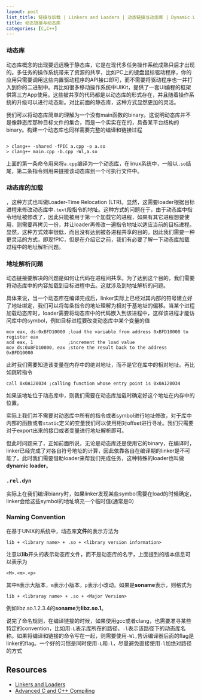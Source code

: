 ```yaml
---
layout: post
list_title: 链接与加载 | Linkers and Loaders | 动态链接与动态库 | Dynamic Library 
title: 动态链接与动态库
categories: [C,C++]
---
```


### 动态库

动态库概念的出现要远远晚于静态库，它是在现代多任务操作系统成熟只后才出现的。多任务的操作系统带来了资源的共享，比如PC上的键盘鼠标驱动程序，你的应用只需要调用这些内置驱动程序的API接口即可，而不需要将驱动程序也一并打入到你的二进制中。再比如很多移动操作系统中UIKit，提供了一套UI编程的框架供第三方App使用。这些被共享的代码都是以动态库的形式存在，并且随着操作系统的升级可以进行动态新。对比前面的静态库，这种方式显然更加的灵活。

我们可以将动态库简单的理解为一个没有main函数的binary。这说明动态库并不是像静态库那种目标文件的集合，而是一个实实在在的，具备某平台结构的binary。构建一个动态库也同样需要完整的编译和链接过程

```shell

> clang++ -shared -fPIC a.cpp -o a.so
> clang++ main.cpp -b.cpp -Wl,a.so
```

上面的第一条命令用来将`a.cpp`编译为一个动态库，在linux系统中，一般以`.so`结尾，第二条指令则用来链接该动态库到一个可执行文件中。

### 动态库的加载

，这种方式也叫做Loader-Time Relocation (LTR)。显然，这需要loader根据目标进程来修改动态库中`.text`段指令的地址。这种方式的问题在于，由于动态库中指令地址被修改了，因此只能被用于第一个加载它的进程，如果有其它进程想要使用，则需要再拷贝一份，并让loader再修改一遍指令地址以适应当前的目标进程。显然，这种方式效率很低，而且没有达到被各进程共享的目的。因此我们需要一种更灵活的方式，即现fPIC，但是在介绍它之前，我们有必要了解一下动态库加载过程中的地址解析问题。

### 地址解析问题

动态链接要解决的问题是如何让代码在进程间共享。为了达到这个目的，我们需要将动态库中的内容加载到目标进程中去。这就涉及到地址解析的问题。

具体来说，当一个动态库在编译完成后，linker实际上已经对其内部的符号建立好了地址绑定，我们可以将每条指令的地址理解为相对于基地址的偏移。当某个进程加载动态库时，loader需要将动态库中的代码嵌入到该进程中，这样该进程才能访问库中的symbol，例如目标进程要改变动态库中某个变量的值

```shell
mov eax, ds:0xBFD10000 ;load the variable from address 0xBFD10000 to register eax
add eax, 1             ;increment the load value
mov ds:0xBFD10000, eax ;store the result back to the address 0xBFD10000
```
此时我们需要知道该变量在内存中的绝对地址，而不是它在库中的相对地址。再比如跳转指令

```shell
call 0x0A120034 ;calling function whose entry point is 0x0A120034
```
如果该地址位于动态库中，则我们需要在动态库加载时确定好这个地址在内存中的位置。

实际上我们并不需要对动态库中所有的指令或者symbol进行地址修改，对于库中内部的函数或者`static`定义的变量我们可以使用相对offset进行寻址。我们只需要对于export出来的接口或者变量进行地址解析即可。

但此时问题来了，正如前面所说，无论是动态库还是使用它的binary，在编译时，linker已经完成了对各自符号地址的计算，因此依靠各自在编译期的linker是不可能了。此时我们需要借助loader来帮我们完成任务，这种特殊的loader也叫做**dynamic loader**。

### `.rel.dyn`

实际上在我们编译bianry时，如果linker发现某些symbol需要在load的时候确定，linker会给这些symbol的地址填充一个临时值(通常是0）





### Naming Convention

在基于UNIX的系统中，动态库**文件**的表示方法为

```shell
lib + <library name> + .so + <library version information>
```
注意以**lib**开头的表示动态库文件，而不是动态库的名字，上面提到的版本信息可以表示为

```shell
<M>.<m>.<p>
```
其中`M`表示大版本，`m`表示小版本，`p`表示小改动。如果是**soname**表示，则格式为

```shell
lib + <libraray name> + .so + <Major Version>
```
例如libz.so.1.2.3.4的**soname**为**libz.so.1**。

说完了命名规则，在编译链接的时候，如果使用gcc或者clang，也需要准寻某些特定的convention，比如用`-L`表示库所在的路径，`-l`表示该路径下的动态库名称。如果将编译和链接的命令写在一起，则需要使用`-Wl,`告诉编译器后面的flag是linker的flag。一个好的习惯是同时使用`-L`和`-l`，尽量避免直接使用`-l`加绝对路径的方式

## Resources

- [Linkers and Loaders](https://www.amazon.com/Linkers-Kaufmann-Software-Engineering-Programming/dp/1558604960)
- [Advanced C and C++ Compiling](https://www.amazon.com/Advanced-C-Compiling-Milan-Stevanovic/dp/1430266678)